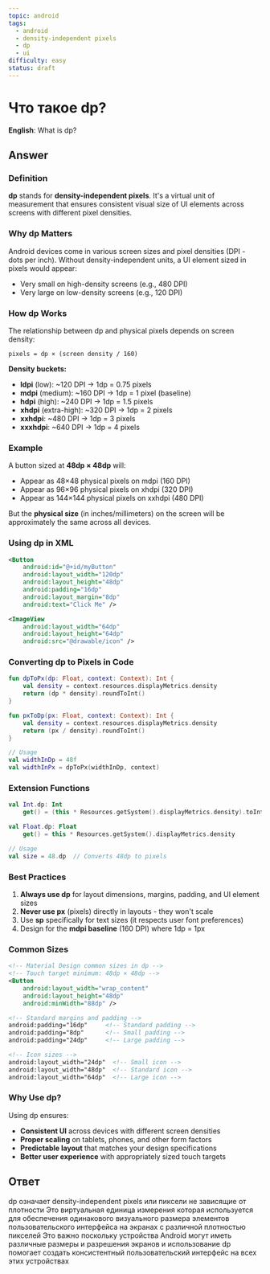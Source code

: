 ```yaml
---
topic: android
tags:
  - android
  - density-independent pixels
  - dp
  - ui
difficulty: easy
status: draft
---
```


# Что такое dp?

**English**: What is dp?

## Answer

### Definition

**dp** stands for **density-independent pixels**. It's a virtual unit of measurement that ensures consistent visual size of UI elements across screens with different pixel densities.

### Why dp Matters

Android devices come in various screen sizes and pixel densities (DPI - dots per inch). Without density-independent units, a UI element sized in pixels would appear:
- Very small on high-density screens (e.g., 480 DPI)
- Very large on low-density screens (e.g., 120 DPI)

### How dp Works

The relationship between dp and physical pixels depends on screen density:

```
pixels = dp × (screen density / 160)
```

**Density buckets:**
- **ldpi** (low): ~120 DPI → 1dp = 0.75 pixels
- **mdpi** (medium): ~160 DPI → 1dp = 1 pixel (baseline)
- **hdpi** (high): ~240 DPI → 1dp = 1.5 pixels
- **xhdpi** (extra-high): ~320 DPI → 1dp = 2 pixels
- **xxhdpi**: ~480 DPI → 1dp = 3 pixels
- **xxxhdpi**: ~640 DPI → 1dp = 4 pixels

### Example

A button sized at **48dp × 48dp** will:
- Appear as 48×48 physical pixels on mdpi (160 DPI)
- Appear as 96×96 physical pixels on xhdpi (320 DPI)
- Appear as 144×144 physical pixels on xxhdpi (480 DPI)

But the **physical size** (in inches/millimeters) on the screen will be approximately the same across all devices.

### Using dp in XML

```xml
<Button
    android:id="@+id/myButton"
    android:layout_width="120dp"
    android:layout_height="48dp"
    android:padding="16dp"
    android:layout_margin="8dp"
    android:text="Click Me" />

<ImageView
    android:layout_width="64dp"
    android:layout_height="64dp"
    android:src="@drawable/icon" />
```

### Converting dp to Pixels in Code

```kotlin
fun dpToPx(dp: Float, context: Context): Int {
    val density = context.resources.displayMetrics.density
    return (dp * density).roundToInt()
}

fun pxToDp(px: Float, context: Context): Int {
    val density = context.resources.displayMetrics.density
    return (px / density).roundToInt()
}

// Usage
val widthInDp = 48f
val widthInPx = dpToPx(widthInDp, context)
```

### Extension Functions

```kotlin
val Int.dp: Int
    get() = (this * Resources.getSystem().displayMetrics.density).toInt()

val Float.dp: Float
    get() = this * Resources.getSystem().displayMetrics.density

// Usage
val size = 48.dp  // Converts 48dp to pixels
```

### Best Practices

1. **Always use dp** for layout dimensions, margins, padding, and UI element sizes
2. **Never use px** (pixels) directly in layouts - they won't scale
3. Use **sp** specifically for text sizes (it respects user font preferences)
4. Design for the **mdpi baseline** (160 DPI) where 1dp = 1px

### Common Sizes

```xml
<!-- Material Design common sizes in dp -->
<!-- Touch target minimum: 48dp × 48dp -->
<Button
    android:layout_width="wrap_content"
    android:layout_height="48dp"
    android:minWidth="88dp" />

<!-- Standard margins and padding -->
android:padding="16dp"     <!-- Standard padding -->
android:padding="8dp"      <!-- Small padding -->
android:padding="24dp"     <!-- Large padding -->

<!-- Icon sizes -->
android:layout_width="24dp"  <!-- Small icon -->
android:layout_width="48dp"  <!-- Standard icon -->
android:layout_width="64dp"  <!-- Large icon -->
```

### Why Use dp?

Using dp ensures:
- **Consistent UI** across devices with different screen densities
- **Proper scaling** on tablets, phones, and other form factors
- **Predictable layout** that matches your design specifications
- **Better user experience** with appropriately sized touch targets

## Ответ

dp означает density-independent pixels или пиксели не зависящие от плотности Это виртуальная единица измерения которая используется для обеспечения одинакового визуального размера элементов пользовательского интерфейса на экранах с различной плотностью пикселей Это важно поскольку устройства Android могут иметь различные размеры и разрешения экранов и использование dp помогает создать консистентный пользовательский интерфейс на всех этих устройствах

